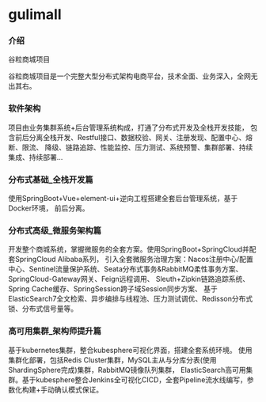 # gulimall

### 介绍
谷粒商城项目

谷粒商城项目是一个完整大型分布式架构电商平台，技术全面、业务深入，全网无出其右。

### 软件架构
项目由业务集群系统+后台管理系统构成，打通了分布式开发及全栈开发技能，
包含前后分离全栈开发、Restful接口、数据校验、网关、注册发现、配置中心、熔断、限流、
降级、链路追踪、性能监控、压力测试、系统预警、集群部署、持续集成、持续部署…

### 分布式基础_全栈开发篇
使用SpringBoot+Vue+element-ui+逆向工程搭建全套后台管理系统，基于Docker环境，
前后分离。

### 分布式高级_微服务架构篇
开发整个商城系统，掌握微服务的全套方案。使用SpringBoot+SpringCloud并配套SpringCloud Alibaba系列，
引入全套微服务治理方案：Nacos注册中心/配置中心、Sentinel流量保护系统、Seata分布式事务&RabbitMQ柔性事务方案、SpringCloud-Gateway网关、Feign远程调用、
Sleuth+Zipkin链路追踪系统、Spring Cache缓存、SpringSession跨子域Session同步方案、
基于ElasticSearch7全文检索、异步编排与线程池、压力测试调优、Redisson分布式锁、分布式信号量等。

### 高可用集群_架构师提升篇
基于kubernetes集群，整合kubesphere可视化界面，搭建全套系统环境。
使用集群化部署，包括Redis Cluster集群，MySQL主从与分库分表(使用ShardingSphere完成)集群，RabbitMQ镜像队列集群，
ElasticSearch高可用集群。基于kubesphere整合Jenkins全可视化CICD，全套Pipeline流水线编写，参数化构建+手动确认模式保证。


